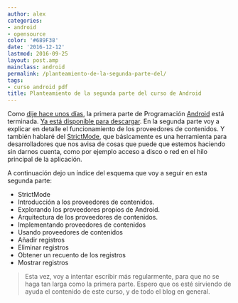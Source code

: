 ```yaml
---
author: alex
categories:
- android
- opensource
color: '#689F38'
date: '2016-12-12'
lastmod: 2016-09-25
layout: post.amp
mainclass: android
permalink: /planteamiento-de-la-segunda-parte-del/
tags:
- curso android pdf
title: Planteamiento de la segunda parte del curso de Android
---
```


Como <a target="_blank" href="/terminada-la-primera-parte-del-manual">dije hace unos días</a>, la primera parte de Programación <a target="_blank" href="https://elbauldelprogramador.com/curso-programacion-android/">Android</a> está terminada. [Ya está disponible para descargar][2]. En la segunda parte voy a explicar en detalle el funcionamiento de los proveedores de contenidos. Y también hablaré del <a target="_blank" href="http://developer.android.com/reference/android/os/StrictMode.html">StrictMode</a>, que básicamente es una herramienta para desarrolladores que nos avisa de cosas que puede que estemos haciendo sin darnos cuenta, como por ejemplo acceso a disco o red en el hilo principal de la aplicación.

<!--more--><!--ad-->

A continuación dejo un índice del esquema que voy a seguir en esta segunda parte:

* StrictMode
* Introducción a los proveedores de contenidos.
* Explorando los proveedores propios de Android.
* Arquitectura de los proveedores de contenidos.
* Implementando proveedores de contenidos
* Usando proveedores de contenidos
* Añadir registros
* Eliminar registros
* Obtener un recuento de los registros
* Mostrar registros


> Esta vez, voy a intentar escribir más regularmente, para que no se haga tan larga como la primera parte. Espero que os esté sirviendo de ayuda el contenido de este curso, y de todo el blog en general.

 [1]: https://elbauldelprogramador.com/img/2013/07/iconoAndroid.png
 [2]: https://elbauldelprogramador.com/disponible-la-primera-parte-del-curso/